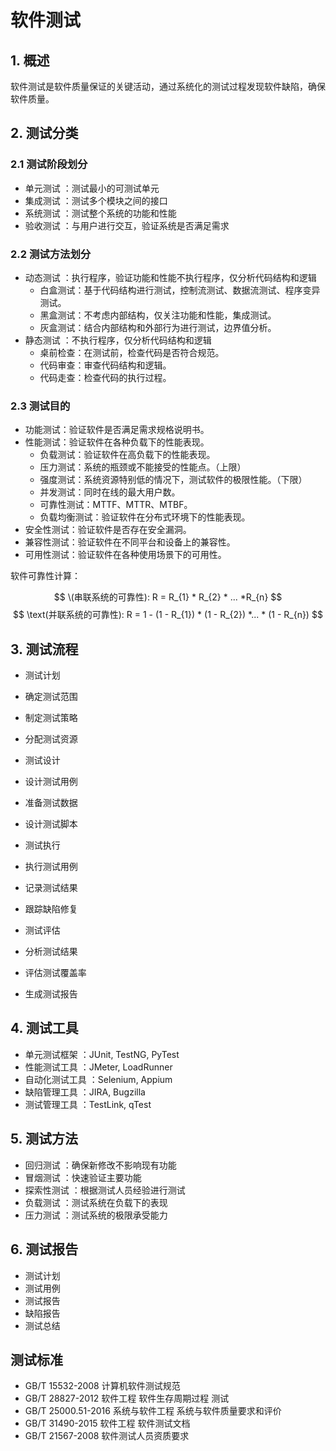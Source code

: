 # 软件测试

## 1. 概述
软件测试是软件质量保证的关键活动，通过系统化的测试过程发现软件缺陷，确保软件质量。

## 2. 测试分类

### 2.1 测试阶段划分
- 单元测试 ：测试最小的可测试单元
- 集成测试 ：测试多个模块之间的接口
- 系统测试 ：测试整个系统的功能和性能
- 验收测试 ：与用户进行交互，验证系统是否满足需求

### 2.2 测试方法划分
- 动态测试 ：执行程序，验证功能和性能不执行程序，仅分析代码结构和逻辑
    - 白盒测试：基于代码结构进行测试，控制流测试、数据流测试、程序变异测试。
    - 黑盒测试：不考虑内部结构，仅关注功能和性能，集成测试。
    - 灰盒测试：结合内部结构和外部行为进行测试，边界值分析。
- 静态测试 ：不执行程序，仅分析代码结构和逻辑
    - 桌前检查：在测试前，检查代码是否符合规范。
    - 代码审查：审查代码结构和逻辑。
    - 代码走查：检查代码的执行过程。

### 2.3 测试目的
- 功能测试：验证软件是否满足需求规格说明书。
- 性能测试：验证软件在各种负载下的性能表现。
    - 负载测试：验证软件在高负载下的性能表现。
    - 压力测试：系统的瓶颈或不能接受的性能点。（上限）
    - 强度测试：系统资源特别低的情况下，测试软件的极限性能。（下限）
    - 并发测试：同时在线的最大用户数。
    - 可靠性测试：MTTF、MTTR、MTBF。
    - 负载均衡测试：验证软件在分布式环境下的性能表现。
- 安全性测试：验证软件是否存在安全漏洞。
- 兼容性测试：验证软件在不同平台和设备上的兼容性。
- 可用性测试：验证软件在各种使用场景下的可用性。

软件可靠性计算：

$$
\(串联系统的可靠性): R = R_{1} * R_{2} * ... *R_{n} 
$$
$$
\text(并联系统的可靠性): R = 1 - (1 - R_{1}) * (1 - R_{2}) *... * (1 - R_{n})
$$

## 3. 测试流程

- 测试计划

- 确定测试范围
- 制定测试策略
- 分配测试资源
- 测试设计

- 设计测试用例
- 准备测试数据
- 设计测试脚本
- 测试执行

- 执行测试用例
- 记录测试结果
- 跟踪缺陷修复
- 测试评估

- 分析测试结果
- 评估测试覆盖率
- 生成测试报告

## 4. 测试工具

- 单元测试框架 ：JUnit, TestNG, PyTest
- 性能测试工具 ：JMeter, LoadRunner
- 自动化测试工具 ：Selenium, Appium
- 缺陷管理工具 ：JIRA, Bugzilla
- 测试管理工具 ：TestLink, qTest

## 5. 测试方法

- 回归测试 ：确保新修改不影响现有功能
- 冒烟测试 ：快速验证主要功能
- 探索性测试 ：根据测试人员经验进行测试
- 负载测试 ：测试系统在负载下的表现
- 压力测试 ：测试系统的极限承受能力

## 6. 测试报告
- 测试计划
- 测试用例
- 测试报告
- 缺陷报告
- 测试总结

## 测试标准
* GB/T 15532-2008 计算机软件测试规范
* GB/T 28827-2012 软件工程 软件生存周期过程 测试
* GB/T 25000.51-2016 系统与软件工程 系统与软件质量要求和评价
* GB/T 31490-2015 软件工程 软件测试文档
* GB/T 21567-2008 软件测试人员资质要求